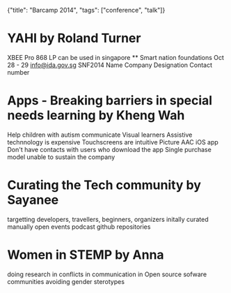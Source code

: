 {"title": "Barcamp 2014", "tags": ["conference", "talk"]}
# YAHI by Roland Turner
XBEE Pro 868 LP can be used in singapore
** Smart nation foundations
Oct 28 - 29
info@ida.gov.sg
SNF2014
Name
Company
Designation
Contact number

# Apps - Breaking barriers in special needs learning by Kheng Wah
Help children with autism communicate
Visual learners
Assistive technnology is expensive
Touchscreens are intuitive
Picture AAC iOS app
Don't have contacts with users who download the app
Single purchase model unable to sustain the company

# Curating the Tech community by Sayanee
targetting developers, travellers, beginners, organizers
initally curated manually
open events
podcast
github repositories

# Women in STEMP by Anna
doing research in conflicts in communication in Open source sofware communities
avoiding gender sterotypes
